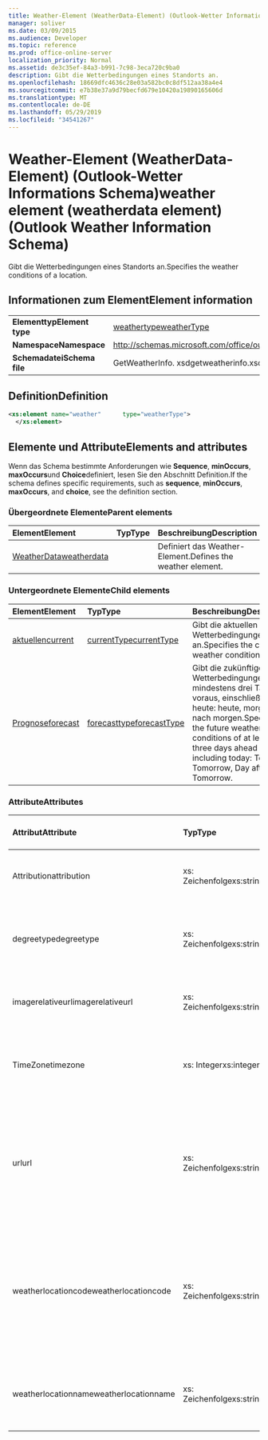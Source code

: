 ```yaml
---
title: Weather-Element (WeatherData-Element) (Outlook-Wetter Informations Schema)
manager: soliver
ms.date: 03/09/2015
ms.audience: Developer
ms.topic: reference
ms.prod: office-online-server
localization_priority: Normal
ms.assetid: de3c35ef-84a3-b991-7c98-3eca720c9ba0
description: Gibt die Wetterbedingungen eines Standorts an.
ms.openlocfilehash: 18669dfc4636c28e03a582bc0c8df512aa38a4e4
ms.sourcegitcommit: e7b38e37a9d79becfd679e10420a19890165606d
ms.translationtype: MT
ms.contentlocale: de-DE
ms.lasthandoff: 05/29/2019
ms.locfileid: "34541267"
---
```

# <a name="weather-element-weatherdata-element-outlook-weather-information-schema"></a><span data-ttu-id="97b0d-103">Weather-Element (WeatherData-Element) (Outlook-Wetter Informations Schema)</span><span class="sxs-lookup"><span data-stu-id="97b0d-103">weather element (weatherdata element) (Outlook Weather Information Schema)</span></span>

<span data-ttu-id="97b0d-104">Gibt die Wetterbedingungen eines Standorts an.</span><span class="sxs-lookup"><span data-stu-id="97b0d-104">Specifies the weather conditions of a location.</span></span>
  
## <a name="element-information"></a><span data-ttu-id="97b0d-105">Informationen zum Element</span><span class="sxs-lookup"><span data-stu-id="97b0d-105">Element information</span></span>

|||
|:-----|:-----|
|<span data-ttu-id="97b0d-106">**Elementtyp**</span><span class="sxs-lookup"><span data-stu-id="97b0d-106">**Element type**</span></span> <br/> |[<span data-ttu-id="97b0d-107">weathertype</span><span class="sxs-lookup"><span data-stu-id="97b0d-107">weatherType</span></span>](weathertype-complextype-outlook-weather-information-schema.md) <br/> |
|<span data-ttu-id="97b0d-108">**Namespace**</span><span class="sxs-lookup"><span data-stu-id="97b0d-108">**Namespace**</span></span> <br/> |http://schemas.microsoft.com/office/outlook/15/getweatherinfo.xsd  <br/> |
|<span data-ttu-id="97b0d-109">**Schemadatei**</span><span class="sxs-lookup"><span data-stu-id="97b0d-109">**Schema file**</span></span> <br/> |<span data-ttu-id="97b0d-110">GetWeatherInfo. xsd</span><span class="sxs-lookup"><span data-stu-id="97b0d-110">getweatherinfo.xsd</span></span>  <br/> |
   
## <a name="definition"></a><span data-ttu-id="97b0d-111">Definition</span><span class="sxs-lookup"><span data-stu-id="97b0d-111">Definition</span></span>

```XML
<xs:element name="weather"      type="weatherType">
  </xs:element>  

```

## <a name="elements-and-attributes"></a><span data-ttu-id="97b0d-112">Elemente und Attribute</span><span class="sxs-lookup"><span data-stu-id="97b0d-112">Elements and attributes</span></span>

<span data-ttu-id="97b0d-113">Wenn das Schema bestimmte Anforderungen wie **Sequence**, **minOccurs**, **maxOccurs**und **Choice**definiert, lesen Sie den Abschnitt Definition.</span><span class="sxs-lookup"><span data-stu-id="97b0d-113">If the schema defines specific requirements, such as **sequence**, **minOccurs**, **maxOccurs**, and **choice**, see the definition section.</span></span> 
  
### <a name="parent-elements"></a><span data-ttu-id="97b0d-114">Übergeordnete Elemente</span><span class="sxs-lookup"><span data-stu-id="97b0d-114">Parent elements</span></span>

|<span data-ttu-id="97b0d-115">**Element**</span><span class="sxs-lookup"><span data-stu-id="97b0d-115">**Element**</span></span>|<span data-ttu-id="97b0d-116">**Typ**</span><span class="sxs-lookup"><span data-stu-id="97b0d-116">**Type**</span></span>|<span data-ttu-id="97b0d-117">**Beschreibung**</span><span class="sxs-lookup"><span data-stu-id="97b0d-117">**Description**</span></span>|
|:-----|:-----|:-----|
|[<span data-ttu-id="97b0d-118">WeatherData</span><span class="sxs-lookup"><span data-stu-id="97b0d-118">weatherdata</span></span>](weatherdata-element-outlook-weather-information-schema.md) <br/> ||<span data-ttu-id="97b0d-119">Definiert das Weather-Element.</span><span class="sxs-lookup"><span data-stu-id="97b0d-119">Defines the weather element.</span></span>  <br/> |
   
### <a name="child-elements"></a><span data-ttu-id="97b0d-120">Untergeordnete Elemente</span><span class="sxs-lookup"><span data-stu-id="97b0d-120">Child elements</span></span>

|<span data-ttu-id="97b0d-121">**Element**</span><span class="sxs-lookup"><span data-stu-id="97b0d-121">**Element**</span></span>|<span data-ttu-id="97b0d-122">**Typ**</span><span class="sxs-lookup"><span data-stu-id="97b0d-122">**Type**</span></span>|<span data-ttu-id="97b0d-123">**Beschreibung**</span><span class="sxs-lookup"><span data-stu-id="97b0d-123">**Description**</span></span>|
|:-----|:-----|:-----|
|[<span data-ttu-id="97b0d-124">aktuellen</span><span class="sxs-lookup"><span data-stu-id="97b0d-124">current</span></span>](current-element-weathertype-complextypeoutlook-weather-information-schema.md) <br/> |[<span data-ttu-id="97b0d-125">currentType</span><span class="sxs-lookup"><span data-stu-id="97b0d-125">currentType</span></span>](currenttype-complextype-outlook-weather-information-schema.md) <br/> |<span data-ttu-id="97b0d-126">Gibt die aktuellen Wetterbedingungen an.</span><span class="sxs-lookup"><span data-stu-id="97b0d-126">Specifies the current weather conditions.</span></span>  <br/> |
|[<span data-ttu-id="97b0d-127">Prognose</span><span class="sxs-lookup"><span data-stu-id="97b0d-127">forecast</span></span>](forecast-element-weathertype-complextypeoutlook-weather-information-schema.md) <br/> |[<span data-ttu-id="97b0d-128">forecasttype</span><span class="sxs-lookup"><span data-stu-id="97b0d-128">forecastType</span></span>](forecasttype-complextype-outlook-weather-information-schema.md) <br/> |<span data-ttu-id="97b0d-129">Gibt die zukünftigen Wetterbedingungen von mindestens drei Tagen voraus, einschließlich heute: heute, morgen, Tag nach morgen.</span><span class="sxs-lookup"><span data-stu-id="97b0d-129">Specifies the future weather conditions of at least three days ahead including today: Today, Tomorrow, Day after Tomorrow.</span></span>  <br/> |
   
### <a name="attributes"></a><span data-ttu-id="97b0d-130">Attribute</span><span class="sxs-lookup"><span data-stu-id="97b0d-130">Attributes</span></span>

|<span data-ttu-id="97b0d-131">**Attribut**</span><span class="sxs-lookup"><span data-stu-id="97b0d-131">**Attribute**</span></span>|<span data-ttu-id="97b0d-132">**Typ**</span><span class="sxs-lookup"><span data-stu-id="97b0d-132">**Type**</span></span>|<span data-ttu-id="97b0d-133">**Erforderlich**</span><span class="sxs-lookup"><span data-stu-id="97b0d-133">**Required**</span></span>|<span data-ttu-id="97b0d-134">**Beschreibung**</span><span class="sxs-lookup"><span data-stu-id="97b0d-134">**Description**</span></span>|<span data-ttu-id="97b0d-135">**Mögliche Werte**</span><span class="sxs-lookup"><span data-stu-id="97b0d-135">**Possible values**</span></span>|
|:-----|:-----|:-----|:-----|:-----|
|<span data-ttu-id="97b0d-136">Attribution</span><span class="sxs-lookup"><span data-stu-id="97b0d-136">attribution</span></span>  <br/> |<span data-ttu-id="97b0d-137">xs: Zeichenfolge</span><span class="sxs-lookup"><span data-stu-id="97b0d-137">xs:string</span></span>  <br/> |<span data-ttu-id="97b0d-138">erforderlich</span><span class="sxs-lookup"><span data-stu-id="97b0d-138">required</span></span>  <br/> |<span data-ttu-id="97b0d-139">Gibt die Quelle der Wetterinformationen an.</span><span class="sxs-lookup"><span data-stu-id="97b0d-139">Specifies the source of the weather information.</span></span>  <br/> |<span data-ttu-id="97b0d-140">Ein Wert vom Typ xs: String</span><span class="sxs-lookup"><span data-stu-id="97b0d-140">A value of the type xs:string</span></span>  <br/> |
|<span data-ttu-id="97b0d-141">degreetype</span><span class="sxs-lookup"><span data-stu-id="97b0d-141">degreetype</span></span>  <br/> |<span data-ttu-id="97b0d-142">xs: Zeichenfolge</span><span class="sxs-lookup"><span data-stu-id="97b0d-142">xs:string</span></span>  <br/> |<span data-ttu-id="97b0d-143">erforderlich</span><span class="sxs-lookup"><span data-stu-id="97b0d-143">required</span></span>  <br/> |<span data-ttu-id="97b0d-144">Gibt die Einheit für die Temperatur des Standorts an, beispielsweise Celsius.</span><span class="sxs-lookup"><span data-stu-id="97b0d-144">Specifies the unit for the temperature of the location for example, Celsius.</span></span>  <br/> |<span data-ttu-id="97b0d-145">C, F</span><span class="sxs-lookup"><span data-stu-id="97b0d-145">C, F</span></span>  <br/> |
|<span data-ttu-id="97b0d-146">imagerelativeurl</span><span class="sxs-lookup"><span data-stu-id="97b0d-146">imagerelativeurl</span></span>  <br/> |<span data-ttu-id="97b0d-147">xs: Zeichenfolge</span><span class="sxs-lookup"><span data-stu-id="97b0d-147">xs:string</span></span>  <br/> |<span data-ttu-id="97b0d-148">erforderlich</span><span class="sxs-lookup"><span data-stu-id="97b0d-148">required</span></span>  <br/> |<span data-ttu-id="97b0d-149">Gibt die URL des Bilds für den Speicherort an.</span><span class="sxs-lookup"><span data-stu-id="97b0d-149">Specifies the URL of the image for the location.</span></span>  <br/> |<span data-ttu-id="97b0d-150">Ein Wert vom Typ xs: String</span><span class="sxs-lookup"><span data-stu-id="97b0d-150">A value of the type xs:string</span></span>  <br/> |
|<span data-ttu-id="97b0d-151">TimeZone</span><span class="sxs-lookup"><span data-stu-id="97b0d-151">timezone</span></span>  <br/> |<span data-ttu-id="97b0d-152">xs: Integer</span><span class="sxs-lookup"><span data-stu-id="97b0d-152">xs:integer</span></span>  <br/> |<span data-ttu-id="97b0d-153">erforderlich</span><span class="sxs-lookup"><span data-stu-id="97b0d-153">required</span></span>  <br/> |<span data-ttu-id="97b0d-154">Gibt den GMT-Offset an.</span><span class="sxs-lookup"><span data-stu-id="97b0d-154">Specifies the GMT offset.</span></span>  <br/> |<span data-ttu-id="97b0d-155">Ein Wert zwischen-11 und 12 inklusive</span><span class="sxs-lookup"><span data-stu-id="97b0d-155">A value between -11 and 12 inclusive</span></span>  <br/> |
|<span data-ttu-id="97b0d-156">url</span><span class="sxs-lookup"><span data-stu-id="97b0d-156">url</span></span>  <br/> |<span data-ttu-id="97b0d-157">xs: Zeichenfolge</span><span class="sxs-lookup"><span data-stu-id="97b0d-157">xs:string</span></span>  <br/> |<span data-ttu-id="97b0d-158">erforderlich</span><span class="sxs-lookup"><span data-stu-id="97b0d-158">required</span></span>  <br/> |<span data-ttu-id="97b0d-159">Gibt die URL für die Webseite des Wetter Diensts an, die Wetterinformationen für den angegebenen Speicherort enthält.</span><span class="sxs-lookup"><span data-stu-id="97b0d-159">Specifies the URL for the web page of the weather service that contains weather information for the specified location.</span></span>  <br/> |<span data-ttu-id="97b0d-160">Ein Wert vom Typ xs: String</span><span class="sxs-lookup"><span data-stu-id="97b0d-160">A value of the type xs:string</span></span>  <br/> |
|<span data-ttu-id="97b0d-161">weatherlocationcode</span><span class="sxs-lookup"><span data-stu-id="97b0d-161">weatherlocationcode</span></span>  <br/> |<span data-ttu-id="97b0d-162">xs: Zeichenfolge</span><span class="sxs-lookup"><span data-stu-id="97b0d-162">xs:string</span></span>  <br/> |<span data-ttu-id="97b0d-163">erforderlich</span><span class="sxs-lookup"><span data-stu-id="97b0d-163">required</span></span>  <br/> |<span data-ttu-id="97b0d-164">Gibt den Code an, der dem Speicherort zugeordnet ist, der verwendet wird, um mehrere Standorte mit demselben Namen zu unterscheiden.</span><span class="sxs-lookup"><span data-stu-id="97b0d-164">Specifies the code that is associated with the location used to distinguish multiple location that have the same name.</span></span>  <br/> |<span data-ttu-id="97b0d-165">Ein Wert vom Typ xs: String</span><span class="sxs-lookup"><span data-stu-id="97b0d-165">A value of the type xs:string</span></span>  <br/> |
|<span data-ttu-id="97b0d-166">weatherlocationname</span><span class="sxs-lookup"><span data-stu-id="97b0d-166">weatherlocationname</span></span>  <br/> |<span data-ttu-id="97b0d-167">xs: Zeichenfolge</span><span class="sxs-lookup"><span data-stu-id="97b0d-167">xs:string</span></span>  <br/> |<span data-ttu-id="97b0d-168">erforderlich</span><span class="sxs-lookup"><span data-stu-id="97b0d-168">required</span></span>  <br/> |<span data-ttu-id="97b0d-169">Gibt den Namen des Speicherorts an, der im Dropdown-Steuerelement angezeigt wird.</span><span class="sxs-lookup"><span data-stu-id="97b0d-169">Specifies the name of the location that appears in the drop-down control.</span></span>  <br/> |<span data-ttu-id="97b0d-170">Ein Wert vom Typ xs: String</span><span class="sxs-lookup"><span data-stu-id="97b0d-170">A value of the type xs:string</span></span>  <br/> |
   

